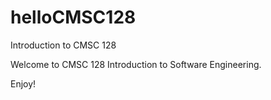 # helloCMSC128
Introduction to CMSC 128

Welcome to CMSC 128 Introduction to Software Engineering.

Enjoy!

